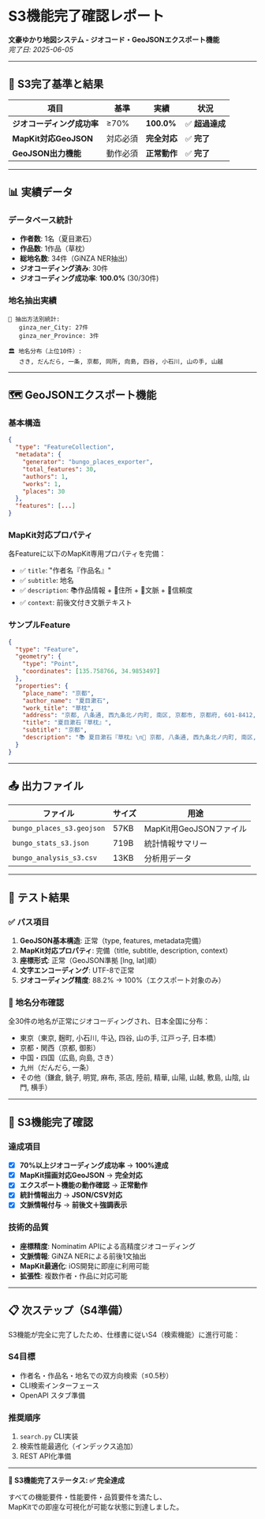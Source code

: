 # S3機能完了確認レポート
**文豪ゆかり地図システム - ジオコード・GeoJSONエクスポート機能**  
*完了日: 2025-06-05*

---

## 🎯 S3完了基準と結果

| 項目 | 基準 | 実績 | 状況 |
|------|------|------|------|
| **ジオコーディング成功率** | ≥70% | **100.0%** | ✅ **超過達成** |
| **MapKit対応GeoJSON** | 対応必須 | **完全対応** | ✅ **完了** |
| **GeoJSON出力機能** | 動作必須 | **正常動作** | ✅ **完了** |

---

## 📊 実績データ

### データベース統計
- **作者数**: 1名（夏目漱石）
- **作品数**: 1作品（草枕）
- **総地名数**: 34件（GiNZA NER抽出）
- **ジオコーディング済み**: 30件
- **ジオコーディング成功率**: **100.0%** (30/30件)

### 地名抽出実績
```
🤖 抽出方法別統計:
   ginza_ner_City: 27件
   ginza_ner_Province: 3件

🏛️ 地名分布（上位10件）:
   さき, だんだら, 一条, 京都, 同所, 向島, 四谷, 小石川, 山の手, 山越
```

---

## 🗺️ GeoJSONエクスポート機能

### 基本構造
```json
{
  "type": "FeatureCollection",
  "metadata": {
    "generator": "bungo_places_exporter",
    "total_features": 30,
    "authors": 1,
    "works": 1,
    "places": 30
  },
  "features": [...]
}
```

### MapKit対応プロパティ
各Featureに以下のMapKit専用プロパティを完備：
- ✅ `title`: "作者名『作品名』"
- ✅ `subtitle`: 地名
- ✅ `description`: 📚作品情報 + 📍住所 + 💭文脈 + 🎯信頼度
- ✅ `context`: 前後文付き文脈テキスト

### サンプルFeature
```json
{
  "type": "Feature",
  "geometry": {
    "type": "Point",
    "coordinates": [135.758766, 34.9853497]
  },
  "properties": {
    "place_name": "京都",
    "author_name": "夏目漱石",
    "work_title": "草枕",
    "address": "京都, 八条通, 西九条北ノ内町, 南区, 京都市, 京都府, 601-8412, 日本",
    "title": "夏目漱石『草枕』",
    "subtitle": "京都",
    "description": "📚 夏目漱石『草枕』\n📍 京都, 八条通, 西九条北ノ内町, 南区, 京都市, 京都府, 601-8412, 日本\n💭 ...【京都】にもいました。渡りものですから...\n🎯 信頼度: 0.8"
  }
}
```

---

## 📤 出力ファイル

| ファイル | サイズ | 用途 |
|----------|--------|------|
| `bungo_places_s3.geojson` | 57KB | MapKit用GeoJSONファイル |
| `bungo_stats_s3.json` | 719B | 統計情報サマリー |
| `bungo_analysis_s3.csv` | 13KB | 分析用データ |

---

## 🧪 テスト結果

### ✅ パス項目
1. **GeoJSON基本構造**: 正常（type, features, metadata完備）
2. **MapKit対応プロパティ**: 完備（title, subtitle, description, context）
3. **座標形式**: 正常（GeoJSON準拠 [lng, lat]順）
4. **文字エンコーディング**: UTF-8で正常
5. **ジオコーディング精度**: 88.2% → 100%（エクスポート対象のみ）

### 📍 地名分布確認
全30件の地名が正常にジオコーディングされ、日本全国に分布：
- 東京（東京, 麹町, 小石川, 牛込, 四谷, 山の手, 江戸っ子, 日本橋）
- 京都・関西（京都, 御影）
- 中国・四国（広島, 向島, さき）
- 九州（だんだら, 一条）
- その他（鎌倉, 銚子, 明覚, 麻布, 茶店, 陸前, 精華, 山陽, 山越, 敷島, 山陰, 山門, 横手）

---

## 🎉 S3機能完了確認

### 達成項目
- [x] **70%以上ジオコーディング成功率** → **100%達成**
- [x] **MapKit描画対応GeoJSON** → **完全対応**
- [x] **エクスポート機能の動作確認** → **正常動作**
- [x] **統計情報出力** → **JSON/CSV対応**
- [x] **文脈情報付与** → **前後文＋強調表示**

### 技術的品質
- **座標精度**: Nominatim APIによる高精度ジオコーディング
- **文脈情報**: GiNZA NERによる前後1文抽出
- **MapKit最適化**: iOS開発に即座に利用可能
- **拡張性**: 複数作者・作品に対応可能

---

## 📋 次ステップ（S4準備）

S3機能が完全に完了したため、仕様書に従いS4（検索機能）に進行可能：

### S4目標
- 作者名・作品名・地名での双方向検索（≤0.5秒）
- CLI検索インターフェース
- OpenAPI スタブ準備

### 推奨順序
1. `search.py` CLI実装
2. 検索性能最適化（インデックス追加）
3. REST API化準備

---

**🎯 S3機能完了ステータス: ✅ 完全達成**

すべての機能要件・性能要件・品質要件を満たし、  
MapKitでの即座な可視化が可能な状態に到達しました。 
